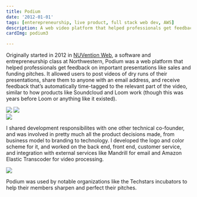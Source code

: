 ```yaml
---
title: Podium
date: '2012-01-01'
tags: [enterepreneurship, live product, full stack web dev, AWS]
description: A web video platform that helped professionals get feedback on important presentations
cardImg: podium3

---
```


<script>
    import Img from '@zerodevx/svelte-img'    
    import logo from '$lib/images/podiumlogo.png?as=run:0';
    import s1 from '$lib/images/podium1.png?as=run';
    import s2 from '$lib/images/podium2.png?as=run';
    import s3 from '$lib/images/podium3.png?as=run';
</script>

Originally started in 2012 in [NUVention Web](https://farley.northwestern.edu/academics-resources/nuvention/), a software and entrepreneurship class at Northwestern, Podium was a web platform that helped professionals get feedback on important presentations like sales and funding pitches. It allowed users to post videos of dry runs of their presentations, share them to anyone with an email address, and receive feedback that’s automatically time-tagged to the relevant part of the video, similar to how products like Soundcloud and Loom work (though this was years before Loom or anything like it existed).

<div class="flex flex-row gap-2 mt-8 mb-2">
    <Img src={s1} />
    <Img src={s2} />
</div>
<Img class="mb-8" src={s3} />


I shared development responsibilites with one other technical co-founder, and was involved in pretty much all the product decisions made, from business model to branding to technology. I developed the logo and color scheme for it, and worked on the back end, front end, customer service, and integration with external services like Mandrill for email and Amazon Elastic Transcoder for video processing.

<Img class="my-8 mx-auto sm:w-96" src={logo} />

Podium was used by notable organizations like the Techstars incubators to help their members sharpen and perfect their pitches.
